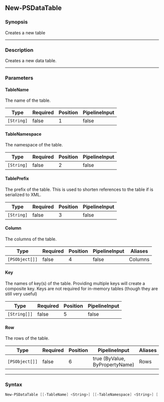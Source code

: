 New-PSDataTable
---------------

### Synopsis
Creates a new table

---

### Description

Creates a new data table.

---

### Parameters
#### **TableName**
The name of the table.

|Type      |Required|Position|PipelineInput|
|----------|--------|--------|-------------|
|`[String]`|false   |1       |false        |

#### **TableNamespace**
The namespace of the table.

|Type      |Required|Position|PipelineInput|
|----------|--------|--------|-------------|
|`[String]`|false   |2       |false        |

#### **TablePrefix**
The prefix of the table.
This is used to shorten references to the table if is serialized to XML.

|Type      |Required|Position|PipelineInput|
|----------|--------|--------|-------------|
|`[String]`|false   |3       |false        |

#### **Column**
The columns of the table.

|Type          |Required|Position|PipelineInput|Aliases|
|--------------|--------|--------|-------------|-------|
|`[PSObject[]]`|false   |4       |false        |Columns|

#### **Key**
The names of key(s) of the table.  Providing multiple keys will create a composite key.
Keys are not required for in-memory tables (though they are still very useful)

|Type        |Required|Position|PipelineInput|
|------------|--------|--------|-------------|
|`[String[]]`|false   |5       |false        |

#### **Row**
The rows of the table.

|Type          |Required|Position|PipelineInput                 |Aliases|
|--------------|--------|--------|------------------------------|-------|
|`[PSObject[]]`|false   |6       |true (ByValue, ByPropertyName)|Rows   |

---

### Syntax
```PowerShell
New-PSDataTable [[-TableName] <String>] [[-TableNamespace] <String>] [[-TablePrefix] <String>] [[-Column] <PSObject[]>] [[-Key] <String[]>] [[-Row] <PSObject[]>] [<CommonParameters>]
```
